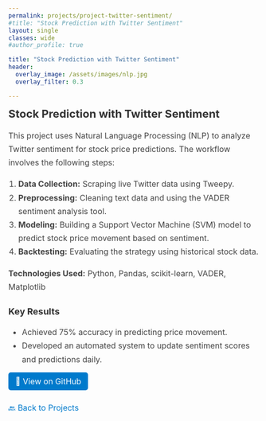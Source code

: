 ```yaml
---
permalink: projects/project-twitter-sentiment/
#title: "Stock Prediction with Twitter Sentiment"
layout: single
classes: wide
#author_profile: true

title: "Stock Prediction with Twitter Sentiment"
header:
  overlay_image: /assets/images/nlp.jpg
  overlay_filter: 0.3

---
```


<h2 style="font-size: 22px; margin-top: 0; color: #333;">Stock Prediction with Twitter Sentiment</h2>

<p style="font-size: 16px; line-height: 1.7; color: #444;">
This project uses Natural Language Processing (NLP) to analyze Twitter sentiment for stock price predictions. The workflow involves the following steps:
</p>

<ol style="font-size: 16px; line-height: 1.7; color: #444; padding-left: 20px;">
  <li><strong>Data Collection:</strong> Scraping live Twitter data using Tweepy.</li>
  <li><strong>Preprocessing:</strong> Cleaning text data and using the VADER sentiment analysis tool.</li>
  <li><strong>Modeling:</strong> Building a Support Vector Machine (SVM) model to predict stock price movement based on sentiment.</li>
  <li><strong>Backtesting:</strong> Evaluating the strategy using historical stock data.</li>
</ol>

<p style="font-size: 16px; line-height: 1.7; color: #444;">
<strong>Technologies Used:</strong> Python, Pandas, scikit-learn, VADER, Matplotlib
</p>

<h3 style="font-size: 18px; color: #333;">Key Results</h3>

<ul style="font-size: 16px; line-height: 1.7; color: #444;">
  <li>Achieved 75% accuracy in predicting price movement.</li>
  <li>Developed an automated system to update sentiment scores and predictions daily.</li>
</ul>

<p style="margin-top: 20px;">
  <a href="https://github.com/Ilse-hutten/tweet-stock-prediction" style="font-size: 16px; color: white; background-color: #007acc; padding: 8px 14px; border-radius: 5px; text-decoration: none;">
    🔗 View on GitHub
  </a>
</p>


<p style="font-size: 16px; line-height: 1.7; margin-top: 30px;">
  <a href="https://ilse-hutten.github.io/my-portfolio/projects/" style="text-decoration: none; color: #007acc;">🔙 Back to Projects</a>
</p>
